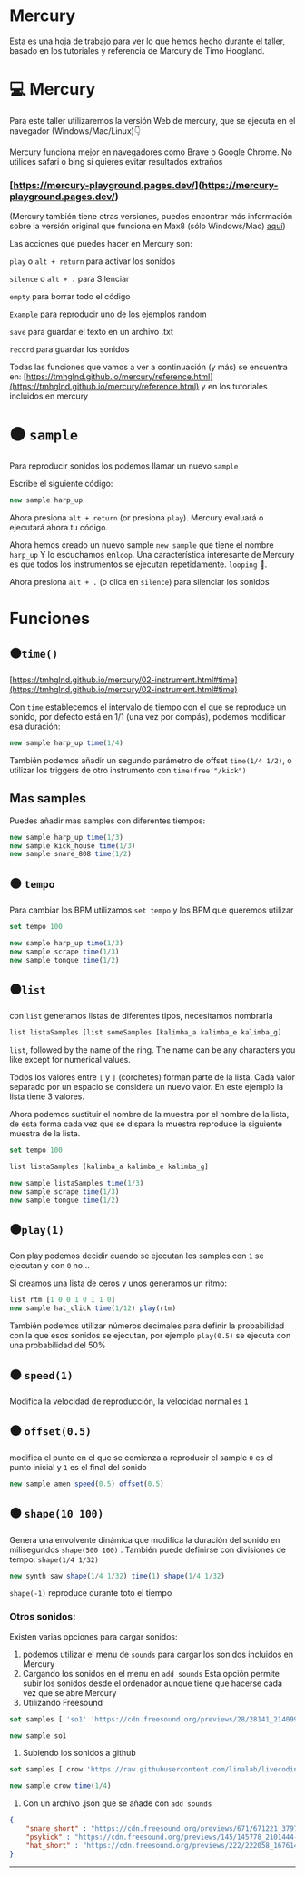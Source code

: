 # Mercury 

Esta es una hoja de trabajo para ver lo que hemos hecho durante el taller, basado en los tutoriales y referencia de Marcury de Timo Hoogland.

# 💻  Mercury

 Para este taller utilizaremos la versión Web de mercury, que se ejecuta en el navegador (Windows/Mac/Linux)👇

Mercury funciona mejor en navegadores como Brave o Google Chrome. No utilices safari o bing si quieres evitar resultados extraños

### [**https://mercury-playground.pages.dev/](https://mercury-playground.pages.dev/**)

(Mercury también tiene otras versiones, puedes encontrar más información sobre la versión original que funciona en Max8 (sólo Windows/Mac) [aquí](https://github.com/tmhglnd/mercury))

Las acciones que puedes hacer en Mercury son: 

`play` o `alt + return` para activar los sonidos 

`silence` o `alt + .` para Silenciar

`empty`  para borrar todo el código

`Example` para reproducir uno de los ejemplos random

`save` para guardar el texto en un archivo .txt

`record`  para guardar los sonidos

Todas las funciones que vamos a ver a continuación (y más) se encuentra en: [https://tmhglnd.github.io/mercury/reference.html](https://tmhglnd.github.io/mercury/reference.html)  y en los tutoriales incluidos en mercury

# ⚫ `sample`

Para reproducir sonidos los podemos llamar un nuevo `sample`

Escribe el siguiente código:

```jsx
new sample harp_up
```

Ahora presiona `alt + return` (or presiona `play`). Mercury evaluará o ejecutará ahora tu código.

Ahora hemos creado un nuevo sample `new sample` que tiene el nombre `harp_up` Y lo escuchamos en`loop`. Una característica interesante de Mercury es que todos los instrumentos se ejecutan repetidamente. `looping` 🔁.

Ahora presiona `alt + .` (o clica en `silence`) para silenciar los sonidos 

# Funciones

## ⚫`time()`

[https://tmhglnd.github.io/mercury/02-instrument.html#time](https://tmhglnd.github.io/mercury/02-instrument.html#time) 

Con `time` establecemos el intervalo de tiempo con el que se reproduce un sonido, por defecto está en 1/1 (una vez por compás), podemos modificar esa duración:

```jsx
new sample harp_up time(1/4)
```

También podemos añadir un segundo parámetro de offset `time(1/4 1/2)`, o utilizar los triggers de otro instrumento con `time(free "/kick")` 

## Mas samples

Puedes añadir mas samples con diferentes tiempos:

```jsx
new sample harp_up time(1/3)
new sample kick_house time(1/3)
new sample snare_808 time(1/2)
```

## ⚫ `tempo`

Para cambiar los BPM utilizamos `set tempo` y los BPM que queremos utilizar

```jsx
set tempo 100

new sample harp_up time(1/3)
new sample scrape time(1/3)
new sample tongue time(1/2)
```

## ⚫`list`

con `list` generamos listas de diferentes tipos, necesitamos nombrarla

```jsx
list listaSamples [list someSamples [kalimba_a kalimba_e kalimba_g]
```

`list`, followed by the name of the ring. The name can be any characters you like except for numerical values. 

Todos los valores entre `[` y `]` (corchetes) forman parte de la lista. Cada valor separado por un espacio se considera un nuevo valor. En este ejemplo la lista tiene 3 valores.

Ahora podemos sustituir el nombre de la muestra por el nombre de la lista, de esta forma cada vez que se dispara la muestra reproduce la siguiente muestra de la lista.

```jsx
set tempo 100

list listaSamples [kalimba_a kalimba_e kalimba_g]

new sample listaSamples time(1/3)
new sample scrape time(1/3)
new sample tongue time(1/2)
```

## ⚫`play(1)`

Con play podemos decidir cuando se ejecutan los samples con `1` se ejecutan y con `0` no…

Si creamos una lista de ceros y unos generamos un ritmo:

```jsx
list rtm [1 0 0 1 0 1 1 0]
new sample hat_click time(1/12) play(rtm)
```

También podemos utilizar números decimales para definir la probabilidad con la que esos sonidos se ejecutan, por ejemplo `play(0.5)` se ejecuta con una probabilidad del 50%

## ⚫ `speed(1)`

Modifica la velocidad de reproducción, la velocidad normal es `1`

## ⚫ `offset(0.5)`

modifica el punto en el que se comienza a reproducir el sample `0` es el punto inicial y `1` es el final del sonido

```jsx
new sample amen speed(0.5) offset(0.5) 
```

## ⚫ `shape(10 100)`

Genera una envolvente dinámica que modifica la duración del sonido en milisegundos `shape(500 100)` .  También puede definirse con divisiones de tempo: `shape(1/4 1/32)`  

```jsx
new synth saw shape(1/4 1/32) time(1) shape(1/4 1/32) 
```

 `shape(-1)` reproduce durante toto el tiempo 

### Otros sonidos:

Existen varias opciones para cargar  sonidos: 

1. podemos utilizar el menu de `sounds` para cargar los sonidos incluidos en Mercury
2. Cargando los sonidos en el menu en `add sounds` Esta opción permite subir los sonidos desde el ordenador aunque tiene que hacerse cada vez que se abre Mercury
3. Utilizando Freesound 

```jsx
set samples [ 'so1' 'https://cdn.freesound.org/previews/28/28141_214099-lq.mp3' ]

new sample so1
```

1. Subiendo los sonidos a github

```jsx
set samples [ crow 'https://raw.githubusercontent.com/linalab/livecoding-workshop-esmuc/main/sounds/crow_000_crow.wav' ]

new sample crow time(1/4)
```

1. Con un archivo .json  que se añade con  `add sounds`  

```json
{
 	"snare_short" : "https://cdn.freesound.org/previews/671/671221_3797507-lq.mp3",
 	"psykick" : "https://cdn.freesound.org/previews/145/145778_2101444-lq.mp3",
 	"hat_short" : "https://cdn.freesound.org/previews/222/222058_1676145-lq.mp3"
}
```

---
